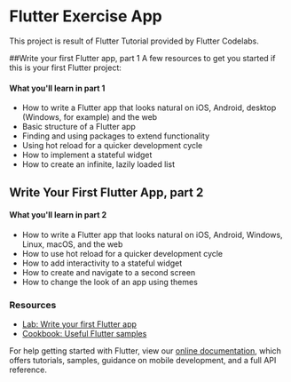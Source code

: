 # Flutter Exercise App

This project is result of Flutter Tutorial provided by Flutter Codelabs.

##Write your first Flutter app, part 1
A few resources to get you started if this is your first Flutter project:

#### What you'll learn in part 1
- How to write a Flutter app that looks natural on iOS, Android, desktop (Windows, for example) and the web
- Basic structure of a Flutter app
- Finding and using packages to extend functionality
- Using hot reload for a quicker development cycle
- How to implement a stateful widget
- How to create an infinite, lazily loaded list

## Write Your First Flutter App, part 2

#### What you'll learn in part 2
- How to write a Flutter app that looks natural on iOS, Android, Windows, Linux, macOS, and the web
- How to use hot reload for a quicker development cycle
- How to add interactivity to a stateful widget
- How to create and navigate to a second screen
- How to change the look of an app using themes

### Resources
- [Lab: Write your first Flutter app](https://flutter.dev/docs/get-started/codelab)
- [Cookbook: Useful Flutter samples](https://flutter.dev/docs/cookbook)

For help getting started with Flutter, view our
[online documentation](https://flutter.dev/docs), which offers tutorials,
samples, guidance on mobile development, and a full API reference.
